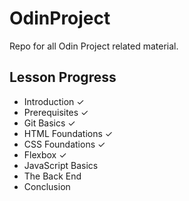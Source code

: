 # OdinProject

Repo for all Odin Project related material.

## Lesson Progress

- Introduction ✓
- Prerequisites ✓
- Git Basics ✓
- HTML Foundations ✓
- CSS Foundations ✓
- Flexbox ✓
- JavaScript Basics
- The Back End
- Conclusion
